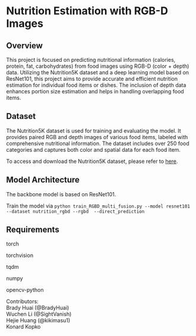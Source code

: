 # Nutrition Estimation with RGB-D Images

## Overview

This project is focused on predicting nutritional information (calories, protein, fat, carbohydrates) from food images using RGB-D (color + depth) data. Utilizing the Nutrition5K dataset and a deep learning model based on ResNet101, this project aims to provide accurate and efficient nutrition estimation for individual food items or dishes. The inclusion of depth data enhances portion size estimation and helps in handling overlapping food items.

## Dataset

The Nutrition5K dataset is used for training and evaluating the model. It provides paired RGB and depth images of various food items, labeled with comprehensive nutritional information. The dataset includes over 250 food categories and captures both color and spatial data for each food item.

To access and download the Nutrition5K dataset, please refer to [here](https://github.com/google-research-datasets/Nutrition5k).

## Model Architecture

The backbone model is based on ResNet101.

Train the model via `python train_RGBD_multi_fusion.py --model resnet101  --dataset nutrition_rgbd --rgbd  --direct_prediction`

## Requirements
torch

torchvision

tqdm

numpy

opencv-python


Contributors:\
Brady Huai (@BradyHuai)\
Wuchen Li (@SightVanish)\
Hejie Huang (@kikimasu1)\
Konard Kopko
